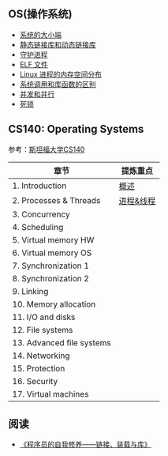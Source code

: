 ## OS(操作系统)

* [系统的大小端](https://github.com/steveLauwh/The-deliberate-practice-of-software-technology/blob/master/OS/%E7%B3%BB%E7%BB%9F%E7%9A%84%E5%A4%A7%E5%B0%8F%E7%AB%AF.md)
* [静态链接库和动态链接库](https://github.com/steveLauwh/The-deliberate-practice-of-software-technology/blob/master/OS/%E9%9D%99%E6%80%81%E9%93%BE%E6%8E%A5%E5%BA%93%E5%92%8C%E5%8A%A8%E6%80%81%E9%93%BE%E6%8E%A5%E5%BA%93.md)
* [守护进程](https://github.com/steveLauwh/The-deliberate-practice-of-software-technology/blob/master/OS/%E5%AE%88%E6%8A%A4%E8%BF%9B%E7%A8%8B.md)
* [ELF 文件](https://github.com/steveLauwh/The-deliberate-practice-of-software-technology/blob/master/OS/ELF%20%E6%96%87%E4%BB%B6.md)
* [Linux 进程的内存空间分布](https://github.com/steveLauwh/The-deliberate-practice-of-software-technology/blob/master/OS/Linux%20%E8%BF%9B%E7%A8%8B%E7%9A%84%E5%86%85%E5%AD%98%E7%A9%BA%E9%97%B4%E5%88%86%E5%B8%83.md)
* [系统调用和库函数的区别](https://github.com/steveLauwh/The-deliberate-practice-of-software-technology/blob/master/OS/%E7%B3%BB%E7%BB%9F%E8%B0%83%E7%94%A8%E5%92%8C%E5%BA%93%E5%87%BD%E6%95%B0%E7%9A%84%E5%8C%BA%E5%88%AB.md)
* [并发和并行](https://github.com/steveLauwh/The-deliberate-practice-of-software-technology/blob/master/OS/%E5%B9%B6%E5%8F%91%E5%92%8C%E5%B9%B6%E8%A1%8C.md)
* [死锁](https://github.com/steveLauwh/The-deliberate-practice-of-software-technology/blob/master/OS/%E6%AD%BB%E9%94%81.md)

## CS140: Operating Systems
参考：[斯坦福大学CS140](https://www.scs.stanford.edu/21wi-cs140/notes/)

|  章节   | 提炼重点  |
|  ----  | ----  |
|1. Introduction  | [概述](https://github.com/steveLauwh/The-deliberate-practice-of-software-technology/blob/master/OS/CS140/Introduction.md) |
|2. Processes & Threads  | [进程&线程](https://github.com/steveLauwh/The-deliberate-practice-of-software-technology/blob/master/OS/CS140/Processes.md) |
|3. Concurrency  |  |
|4. Scheduling  |  |
|5. Virtual memory HW| |
|6. Virtual memory OS| |
|7. Synchronization 1| |
|8. Synchronization 2| |
|9. Linking| |
|10. Memory allocation| |
|11. I/O and disks|  |
|12. File systems|  |
|13. Advanced file systems| |
|14. Networking| |
|15. Protection| |
|16. Security| |
|17. Virtual machines| |

## 阅读

* [《程序员的自我修养——链接、装载与库》](https://book.douban.com/subject/3652388/)
